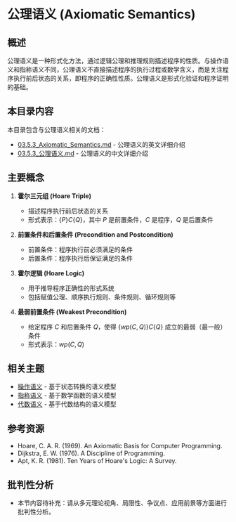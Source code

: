 # 公理语义 (Axiomatic Semantics)

## 概述

公理语义是一种形式化方法，通过逻辑公理和推理规则描述程序的性质。与操作语义和指称语义不同，公理语义不直接描述程序的执行过程或数学含义，而是关注程序执行前后状态的关系，即程序的正确性性质。公理语义是形式化验证和程序证明的基础。

## 本目录内容

本目录包含与公理语义相关的文档：

- [03.5.3_Axiomatic_Semantics.md](../03.5.3_Axiomatic_Semantics.md) - 公理语义的英文详细介绍
- [03.5.3_公理语义.md](./03.5.3_公理语义.md) - 公理语义的中文详细介绍

## 主要概念

1. **霍尔三元组 (Hoare Triple)**
   - 描述程序执行前后状态的关系
   - 形式表示：$\{P\} C \{Q\}$，其中 $P$ 是前置条件，$C$ 是程序，$Q$ 是后置条件

2. **前置条件和后置条件 (Precondition and Postcondition)**
   - 前置条件：程序执行前必须满足的条件
   - 后置条件：程序执行后保证满足的条件

3. **霍尔逻辑 (Hoare Logic)**
   - 用于推导程序正确性的形式系统
   - 包括赋值公理、顺序执行规则、条件规则、循环规则等

4. **最弱前置条件 (Weakest Precondition)**
   - 给定程序 $C$ 和后置条件 $Q$，使得 $\{wp(C, Q)\} C \{Q\}$ 成立的最弱（最一般）条件
   - 形式表示：$wp(C, Q)$

## 相关主题

- [操作语义](README.md) - 基于状态转换的语义模型
- [指称语义](README.md) - 基于数学函数的语义模型
- [代数语义](README.md) - 基于代数结构的语义模型

## 参考资源

- Hoare, C. A. R. (1969). An Axiomatic Basis for Computer Programming.
- Dijkstra, E. W. (1976). A Discipline of Programming.
- Apt, K. R. (1981). Ten Years of Hoare's Logic: A Survey.


## 批判性分析

- 本节内容待补充：请从多元理论视角、局限性、争议点、应用前景等方面进行批判性分析。
